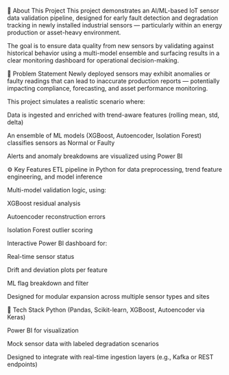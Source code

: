 📌 About This Project
This project demonstrates an AI/ML-based IoT sensor data validation pipeline, designed for early fault detection and degradation tracking in newly installed industrial sensors — particularly within an energy production or asset-heavy environment.

The goal is to ensure data quality from new sensors by validating against historical behavior using a multi-model ensemble and surfacing results in a clear monitoring dashboard for operational decision-making.

🎯 Problem Statement
Newly deployed sensors may exhibit anomalies or faulty readings that can lead to inaccurate production reports — potentially impacting compliance, forecasting, and asset performance monitoring.

This project simulates a realistic scenario where:

Data is ingested and enriched with trend-aware features (rolling mean, std, delta)

An ensemble of ML models (XGBoost, Autoencoder, Isolation Forest) classifies sensors as Normal or Faulty

Alerts and anomaly breakdowns are visualized using Power BI

⚙️ Key Features
ETL pipeline in Python for data preprocessing, trend feature engineering, and model inference

Multi-model validation logic, using:

XGBoost residual analysis

Autoencoder reconstruction errors

Isolation Forest outlier scoring

Interactive Power BI dashboard for:

Real-time sensor status

Drift and deviation plots per feature

ML flag breakdown and filter

Designed for modular expansion across multiple sensor types and sites

🔧 Tech Stack
Python (Pandas, Scikit-learn, XGBoost, Autoencoder via Keras)

Power BI for visualization

Mock sensor data with labeled degradation scenarios

Designed to integrate with real-time ingestion layers (e.g., Kafka or REST endpoints)